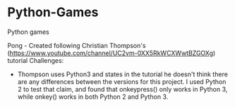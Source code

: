 # Python-Games
Python games

Pong - Created following Christian Thompson's (https://www.youtube.com/channel/UC2vm-0XX5RkWCXWwtBZGOXg) tutorial
Challenges:
* Thompson uses Python3 and states in the tutorial he doesn't think there are any differences between the versions for this project. I used Python 2 to test that claim, and found that onkeypress() only works in Python 3, while onkey() works in both Python 2 and Python 3.
